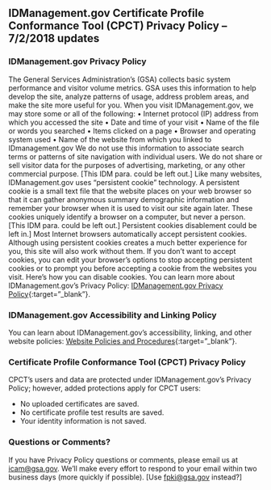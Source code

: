 


## IDManagement.gov Certificate Profile Conformance Tool (CPCT) Privacy Policy – 7/2/2018 updates
### IDManagement.gov Privacy Policy
The General Services Administration’s (GSA) collects basic system performance and visitor volume metrics. GSA uses this information to help develop the site, analyze patterns of usage, address problem areas, and make the site more useful for you. 
When you visit IDManagement.gov, we may store some or all of the following:
•	Internet protocol (IP) address from which you accessed the site
•	Date and time of your visit
•	Name of the file or words you searched
•	Items clicked on a page
•	Browser and operating system used
•	Name of the website from which you linked to IDmanagement.gov
We do not use this information to associate search terms or patterns of site navigation with individual users. We do not share or sell visitor data for the purposes of advertising, marketing, or any other commercial purpose.
[This IDM para. could be left out.] Like many websites, IDManagement.gov uses “persistent cookie” technology. A persistent cookie is a small text file that the website places on your web browser so that it can gather anonymous summary demographic information and remember your browser when it is used to visit our site again later. These cookies uniquely identify a browser on a computer, but never a person. 
[This IDM para. could be left out.] Persistent cookies disablement could be left in.] Most Internet browsers automatically accept persistent cookies. Although using persistent cookies creates a much better experience for you, this site will also work without them. If you don’t want to accept cookies, you can edit your browser’s options to stop accepting persistent cookies or to prompt you before accepting a cookie from the websites you visit. Here’s how you can disable cookies. 
You can learn more about IDManagement.gov’s Privacy Policy: [IDManagement.gov Privacy Policy](https://www.idmanagement.gov/privacy-policy/){:target=”_blank”}. 
### IDManagement.gov Accessibility and Linking Policy
You can learn about IDManagement.gov’s accessibility, linking, and other website policies: [Website Policies and Procedures](https://www.idmanagement.gov/website-policies/){:target=”_blank”}. 

### Certificate Profile Conformance Tool (CPCT) Privacy Policy 
CPCT’s users and data are protected under IDManagement.gov’s Privacy Policy; however, added protections apply for CPCT users:
* No uploaded certificates are saved.  
* No certificate profile test results are saved.  
* Your identity information is not saved. 
### Questions or Comments?
If you have Privacy Policy questions or comments, please email us at icam@gsa.gov. We’ll make every effort to respond to your email within two business days (more quickly if possible).  [Use fpki@gsa.gov instead?]  
